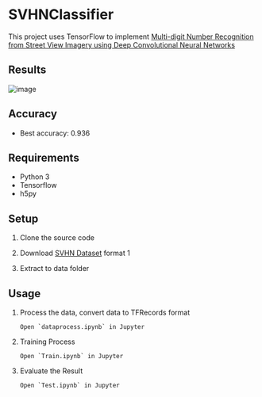 # SVHNClassifier

This project uses TensorFlow to implement [Multi-digit Number Recognition from Street View Imagery using Deep Convolutional Neural Networks](http://arxiv.org/pdf/1312.6082.pdf) 


## Results
![image](Multi-DigitRecognition/image/CNNArch.png)
## Accuracy

* Best accuracy: 0.936



## Requirements

* Python 3
* Tensorflow
* h5py


## Setup

1. Clone the source code

2. Download [SVHN Dataset](http://ufldl.stanford.edu/housenumbers/) format 1

3. Extract to data folder


## Usage

1. Process the data, convert data to TFRecords format

    ```
    Open `dataprocess.ipynb` in Jupyter
    ```


2. Training Process

    ```
    Open `Train.ipynb` in Jupyter
    ```


3. Evaluate the Result

    ```
    Open `Test.ipynb` in Jupyter
    ```


